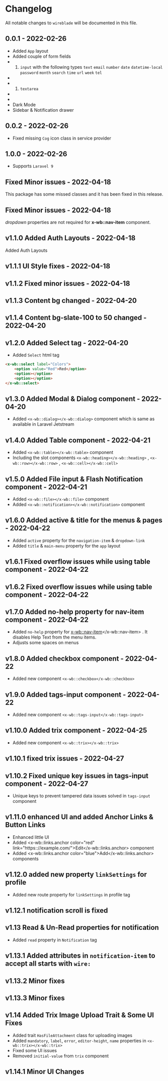 # Changelog

All notable changes to `wireblade` will be documented in this file.

## 0.0.1 - 2022-02-26

-   Added `App` layout
-   Added couple of form fields
-   1. `input` with the following types `text` `email` `number` `date` `datetime-local` `password` `month` `search` `time` `url` `week` `tel`
-
-   1. `textarea`
-
-
-   Dark Mode
-   Sidebar & Notification drawer

## 0.0.2 - 2022-02-26

-   Fixed missing `Cog` icon class in service provider

## 1.0.0 - 2022-02-26

-   Supports `Laravel 9`

## Fixed Minor issues - 2022-04-18

This package has some missed classes and it has been fixed in this release.

## Fixed Minor issues - 2022-04-18

_dropdown_ properties are not required for **x-wb::nav-item** component.

## v1.1.0 Added Auth Layouts - 2022-04-18

Added Auth Layouts

## v1.1.1 UI Style fixes - 2022-04-18

## v1.1.2 Fixed minor issues - 2022-04-18

## v1.1.3 Content bg changed - 2022-04-20

## v1.1.4 Content bg-slate-100 to 50 changed - 2022-04-20

## v1.2.0 Added Select tag - 2022-04-20

-   Added `Select` html tag

```html
<x-wb::select label="Colors">
    <option value="Red">Red</option>
    <option></option>
    <option></option>
</x-wb::select>
```

## v1.3.0 Added Modal & Dialog component - 2022-04-20

-   Added `<x-wb::dialog></x-wb::dialog>` component which is same as available in Laravel Jetstream

## v1.4.0 Added Table component - 2022-04-21

-   Added `<x-wb::table></x-wb::table>` component
-   Including the slot components `<x-wb::heading></x-wb::heading>` , `<x-wb::row></x-wb::row>` , `<x-wb::cell></x-wb::cell>`

## v1.5.0 Added File input & Flash Notification component - 2022-04-21

-   Added `<x-wb::file></x-wb::file>` component
-   Added `<x-wb::notification></x-wb::notification>` component

## v1.6.0 Added active & title for the menus & pages - 2022-04-22

-   Added `active` property for the `navigation-item` & `dropdown-link`
-   Added `title` & `main-menu` property for the `app` layout

## v1.6.1 Fixed overflow issues while using table component - 2022-04-22

## v1.6.2 Fixed overflow issues while using table component - 2022-04-22

## v1.7.0 Added no-help property for nav-item component - 2022-04-22

-   Added `no-help` property for [x-wb::nav-item](x-wb::nav-item)</x-wb::nav-item> . It disables Help Text from the menu items.
-   Adjusts some spaces on menus

## v1.8.0 Added checkbox component - 2022-04-22

-   Added new component `<x-wb::checkbox</x-wb::checkbox>`

## v1.9.0 Added tags-input component - 2022-04-22

-   Added new component `<x-wb::tags-input</x-wb::tags-input>`

## v1.10.0 Added trix component - 2022-04-25

-   Added new component `<x-wb::trix></x-wb::trix>`

## v1.10.1 fixed trix issues - 2022-04-27

## v1.10.2 Fixed unique key issues in tags-input component - 2022-04-27

-   Unique keys to prevent tampered data issues solved in `tags-input` component

## v1.11.0 enhanced UI and added Anchor Links & Button Links

-   Enhanced little UI
-   Added <x-wb::links.anchor color="red" link="https:://example.com/">Edit</x-wb::links.anchor> component
-   Added <x-wb::links.anchor color="blue">Add</x-wb::links.anchor> components

## v1.12.0 added new property `linkSettings` for profile

-   Added new route property for `linkSettings` in profile tag

## v1.12.1 notification scroll is fixed

## v1.13 Read & Un-Read properties for notification

-   Added `read` property in `Notification` tag

## v1.13.1 Added attributes in `notification-item` to accept all starts with `wire:`

## v1.13.2 Minor fixes

## v1.13.3 Minor fixes

## v1.14 Added Trix Image Upload Trait & Some UI Fixes

-   Added trait `HasFileAttachment` class for uploading images
-   Added `mandatory`, `label`, `error`, `editor-height`, `name` properties in `<x-wb::trix></x-wb::trix>`
-   Fixed some UI issues
-   Removed `initial-value` from `trix` component

## v1.14.1 Minor UI Changes
